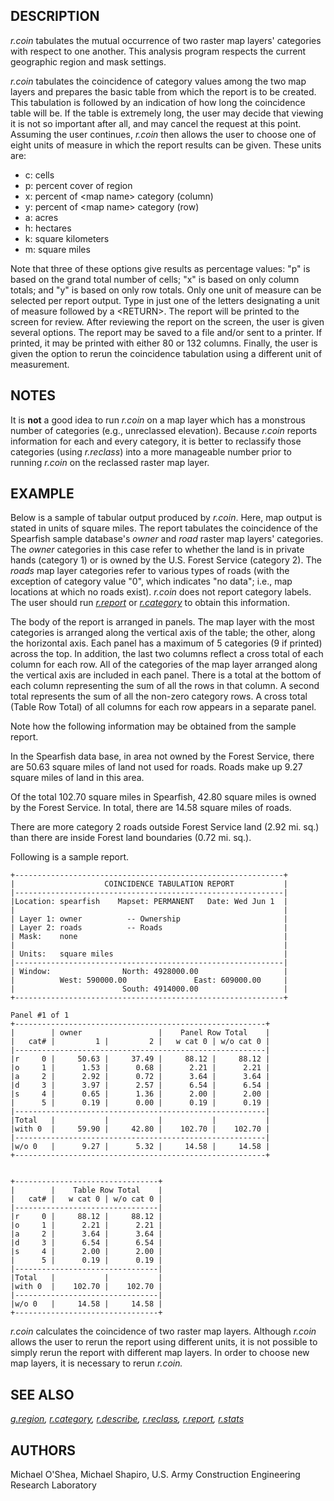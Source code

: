 ## DESCRIPTION

*r.coin* tabulates the mutual occurrence of two raster map layers'
categories with respect to one another. This analysis program respects
the current geographic region and mask settings.

*r.coin* tabulates the coincidence of category values among the two map
layers and prepares the basic table from which the report is to be
created. This tabulation is followed by an indication of how long the
coincidence table will be. If the table is extremely long, the user may
decide that viewing it is not so important after all, and may cancel the
request at this point. Assuming the user continues, *r.coin* then allows
the user to choose one of eight units of measure in which the report
results can be given. These units are:

- c: cells
- p: percent cover of region
- x: percent of \<map name\> category (column)
- y: percent of \<map name\> category (row)
- a: acres
- h: hectares
- k: square kilometers
- m: square miles

Note that three of these options give results as percentage values: "p"
is based on the grand total number of cells; "x" is based on only column
totals; and "y" is based on only row totals. Only one unit of measure
can be selected per report output. Type in just one of the letters
designating a unit of measure followed by a \<RETURN\>. The report will
be printed to the screen for review. After reviewing the report on the
screen, the user is given several options. The report may be saved to a
file and/or sent to a printer. If printed, it may be printed with either
80 or 132 columns. Finally, the user is given the option to rerun the
coincidence tabulation using a different unit of measurement.

## NOTES

It is **not** a good idea to run *r.coin* on a map layer which has a
monstrous number of categories (e.g., unreclassed elevation). Because
*r.coin* reports information for each and every category, it is better
to reclassify those categories (using *r.reclass*) into a more
manageable number prior to running *r.coin* on the reclassed raster map
layer.

## EXAMPLE

Below is a sample of tabular output produced by *r.coin*. Here, map
output is stated in units of square miles. The report tabulates the
coincidence of the Spearfish sample database's *owner* and *road* raster
map layers' categories. The *owner* categories in this case refer to
whether the land is in private hands (category 1) or is owned by the
U.S. Forest Service (category 2). The *roads* map layer categories refer
to various types of roads (with the exception of category value "0",
which indicates "no data"; i.e., map locations at which no roads exist).
*r.coin* does not report category labels. The user should run
*[r.report](r.report.md)* or *[r.category](r.category.md)* to obtain
this information.

The body of the report is arranged in panels. The map layer with the
most categories is arranged along the vertical axis of the table; the
other, along the horizontal axis. Each panel has a maximum of 5
categories (9 if printed) across the top. In addition, the last two
columns reflect a cross total of each column for each row. All of the
categories of the map layer arranged along the vertical axis are
included in each panel. There is a total at the bottom of each column
representing the sum of all the rows in that column. A second total
represents the sum of all the non-zero category rows. A cross total
(Table Row Total) of all columns for each row appears in a separate
panel.

Note how the following information may be obtained from the sample
report.

In the Spearfish data base, in area not owned by the Forest Service,
there are 50.63 square miles of land not used for roads. Roads make up
9.27 square miles of land in this area.

Of the total 102.70 square miles in Spearfish, 42.80 square miles is
owned by the Forest Service.
In total, there are 14.58 square miles of roads.

There are more category 2 roads outside Forest Service land (2.92 mi.
sq.) than there are inside Forest land boundaries (0.72 mi. sq.).

Following is a sample report.

```shell
+------------------------------------------------------------+
|                    COINCIDENCE TABULATION REPORT           |
|------------------------------------------------------------|
|Location: spearfish    Mapset: PERMANENT   Date: Wed Jun 1  |
|                                                            |
| Layer 1: owner          -- Ownership                       |
| Layer 2: roads          -- Roads                           |
| Mask:    none                                              |
|                                                            |
| Units:   square miles                                      |
|------------------------------------------------------------|
| Window:                North: 4928000.00                   |
|          West: 590000.00               East: 609000.00     |
|                        South: 4914000.00                   |
+------------------------------------------------------------+

Panel #1 of 1
+--------------------------------------------------------+
|        | owner                 |    Panel Row Total    |
|   cat# |         1 |         2 |   w cat 0 | w/o cat 0 |
|--------------------------------------------------------|
|r     0 |     50.63 |     37.49 |     88.12 |     88.12 |
|o     1 |      1.53 |      0.68 |      2.21 |      2.21 |
|a     2 |      2.92 |      0.72 |      3.64 |      3.64 |
|d     3 |      3.97 |      2.57 |      6.54 |      6.54 |
|s     4 |      0.65 |      1.36 |      2.00 |      2.00 |
|      5 |      0.19 |      0.00 |      0.19 |      0.19 |
|--------------------------------------------------------|
|Total   |           |           |           |           |
|with 0  |     59.90 |     42.80 |    102.70 |    102.70 |
|--------------------------------------------------------|
|w/o 0   |      9.27 |      5.32 |     14.58 |     14.58 |
+--------------------------------------------------------+


+--------------------------------+
|        |    Table Row Total    |
|   cat# |   w cat 0 | w/o cat 0 |
|--------------------------------|
|r     0 |     88.12 |     88.12 |
|o     1 |      2.21 |      2.21 |
|a     2 |      3.64 |      3.64 |
|d     3 |      6.54 |      6.54 |
|s     4 |      2.00 |      2.00 |
|      5 |      0.19 |      0.19 |
|--------------------------------|
|Total   |           |           |
|with 0  |    102.70 |    102.70 |
|--------------------------------|
|w/o 0   |     14.58 |     14.58 |
+--------------------------------+
```

*r.coin* calculates the coincidence of two raster map layers. Although
*r.coin* allows the user to rerun the report using different units, it
is not possible to simply rerun the report with different map layers. In
order to choose new map layers, it is necessary to rerun *r.coin.*

## SEE ALSO

*[g.region](g.region.md), [r.category](r.category.md),
[r.describe](r.describe.md), [r.reclass](r.reclass.md),
[r.report](r.report.md), [r.stats](r.stats.md)*

## AUTHORS

Michael O'Shea,
Michael Shapiro,
U.S. Army Construction Engineering Research Laboratory
